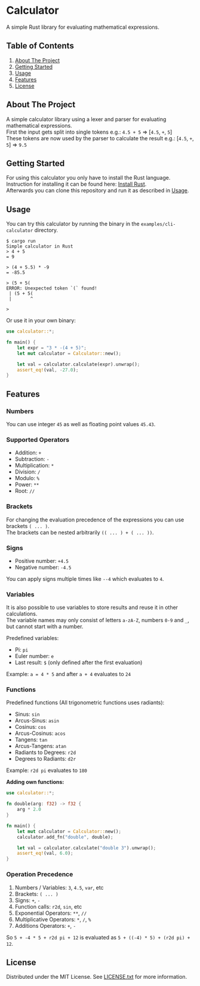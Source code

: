 <!-- PROJECT NAME -->
# Calculator
A simple Rust library for evaluating mathematical expressions.



<!-- TABLE OF CONTENTS -->
## Table of Contents
 1. [About The Project](#about-the-project)
 2. [Getting Started](#getting-started)
 3. [Usage](#usage)
 4. [Features](#features)
 5. [License](#license)



<!-- ABOUT THE PROJECT -->
## About The Project

A simple calculator library using a lexer and parser for evaluating mathematical expressions.  
First the input gets split into single tokens e.g.: `4.5 + 5` => [`4.5`, `+`, `5`]  
These tokens are now used by the parser to calculate the result e.g.: [`4.5`, `+`, `5`] => `9.5`



<!-- GETTING STARTED -->
## Getting Started

For using this calculator you only have to install the Rust language.  
Instruction for installing it can be found here: [Install Rust](https://www.rust-lang.org/tools/install).  
Afterwards you can clone this repository and run it as described in [Usage](#usage).



<!-- USAGE EXAMPLES -->
## Usage

You can try this calculator by running the binary in the `examples/cli-calculator` directory.
```ignore
$ cargo run
Simple calculator in Rust
> 4 + 5
= 9

> (4 + 5.5) * -9
= -85.5

> (5 + 5(       
ERROR: Unexpected token `(` found!
 | (5 + 5(
 |       ^

>
```

Or use it in your own binary:
```rust
use calculator::*;

fn main() {
    let expr = "3 * -(4 + 5)";
    let mut calculator = Calculator::new();

    let val = calculator.calculate(expr).unwrap();
    assert_eq!(val, -27.0);
}
```



<!-- FEATURES -->
## Features

### Numbers
You can use integer `45` as well as floating point values `45.43`.


### Supported Operators

 - Addition: `+`
 - Subtraction: `-`
 - Multiplication: `*`
 - Division: `/`
 - Modulo: `%`
 - Power: `**`
 - Root: `//`


### Brackets

For changing the evaluation precedence of the expressions you can use brackets `( ... )`.  
The brackets can be nested arbitrarily `(( ... ) + ( ... ))`.


### Signs

 - Positive number: `+4.5`
 - Negative number: `-4.5`

You can apply signs multiple times like `--4` which evaluates to `4`.


### Variables

It is also possible to use variables to store results and reuse it in other calculations.  
The variable names may only consist of letters `a-zA-Z`, numbers `0-9` and `_`, but cannot start with a number.

Predefined variables:
 - Pi: `pi`
 - Euler number: `e`
 - Last result: `$` (only defined after the first evaluation)

 Example: `a = 4 * 5` and after `a + 4` evaluates to `24`


### Functions

Predefined functions (All trigonometric functions uses radiants):
 - Sinus: `sin`
 - Arcus-Sinus: `asin`
 - Cosinus: `cos`
 - Arcus-Cosinus: `acos`
 - Tangens: `tan`
 - Arcus-Tangens: `atan`
 - Radiants to Degrees: `r2d`
 - Degrees to Radiants: `d2r`

Example: `r2d pi` evaluates to `180`

**Adding own functions:**
```rust
use calculator::*;

fn double(arg: f32) -> f32 {
    arg * 2.0
}

fn main() {
    let mut calculator = Calculator::new();
    calculator.add_fn("double", double);

    let val = calculator.calculate("double 3").unwrap();
    assert_eq!(val, 6.0);
}
```


### Operation Precedence

 1. Numbers / Variables: `3`, `4.5`, `var`, etc
 2. Brackets: `( ... )`
 3. Signs: `+`, `-`
 4. Function calls: `r2d`, `sin`, etc
 5. Exponential Operators: `**`, `//`
 6. Multiplicative Operators: `*`, `/`, `%`
 7. Additions Operators: `+`, `-`

So `5 + -4 * 5 + r2d pi + 12` is evaluated as `5 + ((-4) * 5) + (r2d pi) + 12`.



<!-- LICENSE -->
## License

Distributed under the MIT License. See [LICENSE.txt](LICENSE.txt) for more information.
